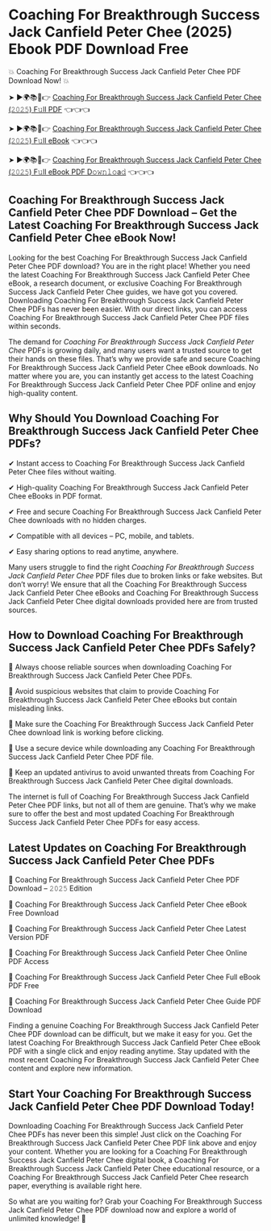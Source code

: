 # Coaching For Breakthrough Success Jack Canfield Peter Chee (2025) Ebook PDF Download Free

💥 Coaching For Breakthrough Success Jack Canfield Peter Chee PDF Download Now! 💥

➤ ►🌍📚📱👉 [Coaching For Breakthrough Success Jack Canfield Peter Chee (𝟸𝟶𝟸𝟻) F𝚞ll PDF](https://getpdf.xyz/coaching-for-breakthrough-success-jack-canfield-peter-chee) 👈👈👈


➤ ►🌍📚📱👉 [Coaching For Breakthrough Success Jack Canfield Peter Chee (𝟸𝟶𝟸𝟻) F𝚞ll eBook](https://getpdf.xyz/coaching-for-breakthrough-success-jack-canfield-peter-chee) 👈👈👈


➤ ►🌍📚📱👉 [Coaching For Breakthrough Success Jack Canfield Peter Chee (𝟸𝟶𝟸𝟻) F𝚞ll eBook PDF D𝚘𝚠𝚗𝚕𝚘a𝚍](https://getpdf.xyz/coaching-for-breakthrough-success-jack-canfield-peter-chee) 👈👈👈


## Coaching For Breakthrough Success Jack Canfield Peter Chee PDF Download – Get the Latest Coaching For Breakthrough Success Jack Canfield Peter Chee eBook Now!

Looking for the best Coaching For Breakthrough Success Jack Canfield Peter Chee PDF download? You are in the right place! Whether you need the latest Coaching For Breakthrough Success Jack Canfield Peter Chee eBook, a research document, or exclusive Coaching For Breakthrough Success Jack Canfield Peter Chee guides, we have got you covered. Downloading Coaching For Breakthrough Success Jack Canfield Peter Chee PDFs has never been easier. With our direct links, you can access Coaching For Breakthrough Success Jack Canfield Peter Chee PDF files within seconds.

The demand for *Coaching For Breakthrough Success Jack Canfield Peter Chee* PDFs is growing daily, and many users want a trusted source to get their hands on these files. That’s why we provide safe and secure Coaching For Breakthrough Success Jack Canfield Peter Chee eBook downloads. No matter where you are, you can instantly get access to the latest Coaching For Breakthrough Success Jack Canfield Peter Chee PDF online and enjoy high-quality content.

## Why Should You Download Coaching For Breakthrough Success Jack Canfield Peter Chee PDFs?

✔ Instant access to Coaching For Breakthrough Success Jack Canfield Peter Chee files without waiting.

✔ High-quality Coaching For Breakthrough Success Jack Canfield Peter Chee eBooks in PDF format.

✔ Free and secure Coaching For Breakthrough Success Jack Canfield Peter Chee downloads with no hidden charges.

✔ Compatible with all devices – PC, mobile, and tablets.

✔ Easy sharing options to read anytime, anywhere.

Many users struggle to find the right *Coaching For Breakthrough Success Jack Canfield Peter Chee* PDF files due to broken links or fake websites. But don’t worry! We ensure that all the Coaching For Breakthrough Success Jack Canfield Peter Chee eBooks and Coaching For Breakthrough Success Jack Canfield Peter Chee digital downloads provided here are from trusted sources.

## How to Download Coaching For Breakthrough Success Jack Canfield Peter Chee PDFs Safely?

📌 Always choose reliable sources when downloading Coaching For Breakthrough Success Jack Canfield Peter Chee PDFs.

📌 Avoid suspicious websites that claim to provide Coaching For Breakthrough Success Jack Canfield Peter Chee eBooks but contain misleading links.

📌 Make sure the Coaching For Breakthrough Success Jack Canfield Peter Chee download link is working before clicking.

📌 Use a secure device while downloading any Coaching For Breakthrough Success Jack Canfield Peter Chee PDF file.

📌 Keep an updated antivirus to avoid unwanted threats from Coaching For Breakthrough Success Jack Canfield Peter Chee digital downloads.

The internet is full of Coaching For Breakthrough Success Jack Canfield Peter Chee PDF links, but not all of them are genuine. That’s why we make sure to offer the best and most updated Coaching For Breakthrough Success Jack Canfield Peter Chee PDFs for easy access.

## Latest Updates on Coaching For Breakthrough Success Jack Canfield Peter Chee PDFs

🔹 Coaching For Breakthrough Success Jack Canfield Peter Chee PDF Download – 𝟸𝟶𝟸𝟻 Edition

🔹 Coaching For Breakthrough Success Jack Canfield Peter Chee eBook Free Download

🔹 Coaching For Breakthrough Success Jack Canfield Peter Chee Latest Version PDF

🔹 Coaching For Breakthrough Success Jack Canfield Peter Chee Online PDF Access

🔹 Coaching For Breakthrough Success Jack Canfield Peter Chee Full eBook PDF Free

🔹 Coaching For Breakthrough Success Jack Canfield Peter Chee Guide PDF Download

Finding a genuine Coaching For Breakthrough Success Jack Canfield Peter Chee PDF download can be difficult, but we make it easy for you. Get the latest Coaching For Breakthrough Success Jack Canfield Peter Chee eBook PDF with a single click and enjoy reading anytime. Stay updated with the most recent Coaching For Breakthrough Success Jack Canfield Peter Chee content and explore new information.

## Start Your Coaching For Breakthrough Success Jack Canfield Peter Chee PDF Download Today!

Downloading Coaching For Breakthrough Success Jack Canfield Peter Chee PDFs has never been this simple! Just click on the Coaching For Breakthrough Success Jack Canfield Peter Chee PDF link above and enjoy your content. Whether you are looking for a Coaching For Breakthrough Success Jack Canfield Peter Chee digital book, a Coaching For Breakthrough Success Jack Canfield Peter Chee educational resource, or a Coaching For Breakthrough Success Jack Canfield Peter Chee research paper, everything is available right here.

So what are you waiting for? Grab your Coaching For Breakthrough Success Jack Canfield Peter Chee PDF download now and explore a world of unlimited knowledge! 🚀